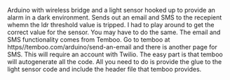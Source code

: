 Arduino with wireless bridge and a light sensor hooked up to provide an alarm in a dark environment.
Sends out an email and SMS to the recepient whemn the ldr threshold value is tripped.
I had to play around to get the correct value for the sensor. You may have to do the same.
The email and SMS functionality comes from Temboo.
Go to temboo at https//temboo.com/arduino/send-an-email
and there is another page for SMS. This will require an account with Twilio.
The easy part is that temboo will autogenerate all the code. All you need to do is provide the glue to the light
sensor code and include the header file that temboo provides.
